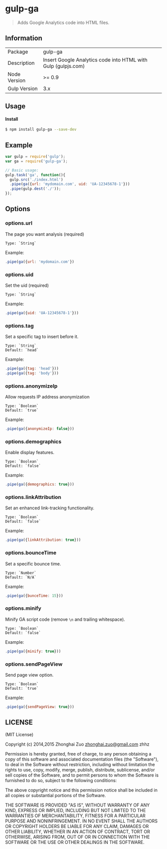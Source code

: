 # gulp-ga

> Adds Google Analytics code into HTML files.

## Information

<table>
<tr>
<td>Package</td><td>gulp-ga</td>
</tr>
<tr>
<td>Description</td>
<td>Insert Google Analytics code into HTML with Gulp (gulpjs.com)</td>
</tr>
<tr>
<td>Node Version</td>
<td>>= 0.9</td>
</tr>
<tr>
<td>Gulp Version</td>
<td>3.x</td>
</tr>
</table>

## Usage


#### Install

```bash
$ npm install gulp-ga --save-dev
```

## Example

```js
var gulp = require('gulp');
var ga = require('gulp-ga');

// Basic usage:
gulp.task('ga', function(){
  gulp.src('./index.html')
  .pipe(ga({url: 'mydomain.com', uid: 'UA-12345678-1'}))
  .pipe(gulp.dest('./'));
});

```

## Options
### options.url
The page you want analysis (required)

    Type: `String`

Example:

```js
.pipe(ga({url: 'mydomain.com'})
```

### options.uid
Set the uid (required)

    Type: `String`

Example:

```js
.pipe(ga({uid: 'UA-12345678-1'}))
```

### options.tag
Set a specific tag to insert before it.

    Type: `String`
    Default: `head`

Example:

```js
.pipe(ga({tag: 'head'}))
.pipe(ga({tag: 'body'}))
```

### options.anonymizeIp
Allow requests IP address anonymization

    Type: `Boolean`
    Default: `true`

Example:

```js
.pipe(ga({anonymizeIp: false}))
```


### options.demographics
Enable display features.

    Type: `Boolean`
    Default: `false`

Example:

```js
.pipe(ga({demographics: true}))
```

### options.linkAttribution
Set an enhanced link-tracking functionality.

    Type: `Boolean`
    Default: `false`

Example:

```js
.pipe(ga({linkAttribution: true}))
```

### options.bounceTime
Set a specific bounce time.

    Type: `Number`
    Default: `N/A`

Example:

```js
.pipe(ga({bunceTime: 15}))
```

### options.minify
Minify GA script code (remove `\n` and trailing whitespace).

    Type: `Boolean`
    Default: `false`

Example:

```js
.pipe(ga({minify: true}))
```

### options.sendPageView
Send page view option.

    Type: `Boolean`
    Default: `true`

Example:

```js
.pipe(ga({sendPageView: true}))
```

## LICENSE

(MIT License)

Copyright (c) 2014,2015 Zhonghai Zuo <zhonghai.zuo@gmail.com> zhhz

Permission is hereby granted, free of charge, to any person obtaining
a copy of this software and associated documentation files (the
"Software"), to deal in the Software without restriction, including
without limitation the rights to use, copy, modify, merge, publish,
distribute, sublicense, and/or sell copies of the Software, and to
permit persons to whom the Software is furnished to do so, subject to
the following conditions:

The above copyright notice and this permission notice shall be
included in all copies or substantial portions of the Software.

THE SOFTWARE IS PROVIDED "AS IS", WITHOUT WARRANTY OF ANY KIND,
EXPRESS OR IMPLIED, INCLUDING BUT NOT LIMITED TO THE WARRANTIES OF
MERCHANTABILITY, FITNESS FOR A PARTICULAR PURPOSE AND
NONINFRINGEMENT. IN NO EVENT SHALL THE AUTHORS OR COPYRIGHT HOLDERS BE
LIABLE FOR ANY CLAIM, DAMAGES OR OTHER LIABILITY, WHETHER IN AN ACTION
OF CONTRACT, TORT OR OTHERWISE, ARISING FROM, OUT OF OR IN CONNECTION
WITH THE SOFTWARE OR THE USE OR OTHER DEALINGS IN THE SOFTWARE.
